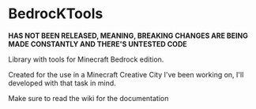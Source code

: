 # BedrocKTools

**HAS NOT BEEN RELEASED, MEANING, BREAKING CHANGES ARE BEING MADE CONSTANTLY AND THERE'S UNTESTED CODE**

Library with tools for Minecraft Bedrock edition.

Created for the use in a Minecraft Creative City I've been working on, I'll developed with that task in mind.

Make sure to read the wiki for the documentation
